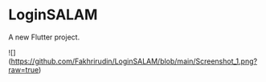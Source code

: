 # LoginSALAM

A new Flutter project.

![] (https://github.com/Fakhrirudin/LoginSALAM/blob/main/Screenshot_1.png?raw=true)
